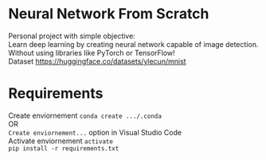 # Neural Network From Scratch

Personal project with simple objective:   
Learn deep learning by creating neural network capable of image detection.  
Without using libraries like PyTorch or TensorFlow!  
Dataset https://huggingface.co/datasets/ylecun/mnist

# Requirements
Create enviornement `conda create .../.conda`  
OR  
`Create enviornement...` option in Visual Studio Code  
Activate enviornement `activate`  
`pip install -r requirements.txt`